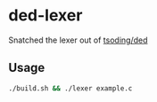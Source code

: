 # ded-lexer
Snatched the lexer out of [tsoding/ded](https://github.com/tsoding/ded)

## Usage
```bash
./build.sh && ./lexer example.c
```
